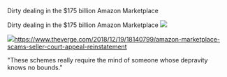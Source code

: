 Dirty dealing in the $175 billion Amazon Marketplace

Dirty dealing in the $175 billion Amazon Marketplace
![](../_resources/c24aa5ecb5bf7b45bc508b5c0d98ae93.png)

![](../_resources/e24aae083302873413d8770ee55d2d7b.png)https://www.theverge.com/2018/12/19/18140799/amazon-marketplace-scams-seller-court-appeal-reinstatement

"These schemes really require the mind of someone whose depravity knows no bounds."